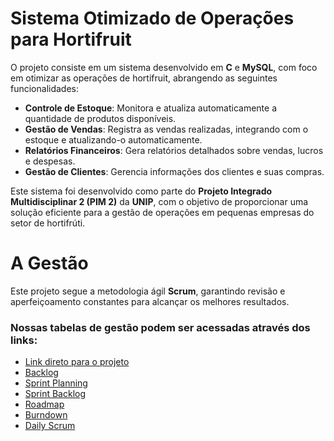 # Sistema Otimizado de Operações para Hortifruit

O projeto consiste em um sistema desenvolvido em **C** e **MySQL**, com foco em otimizar as operações de hortifruit, abrangendo as seguintes funcionalidades:

- **Controle de Estoque**: Monitora e atualiza automaticamente a quantidade de produtos disponíveis.
- **Gestão de Vendas**: Registra as vendas realizadas, integrando com o estoque e atualizando-o automaticamente.
- **Relatórios Financeiros**: Gera relatórios detalhados sobre vendas, lucros e despesas.
- **Gestão de Clientes**: Gerencia informações dos clientes e suas compras.

Este sistema foi desenvolvido como parte do **Projeto Integrado Multidisciplinar 2 (PIM 2)** da **UNIP**, com o objetivo de proporcionar uma solução eficiente para a gestão de operações em pequenas empresas do setor de hortifrúti.

# A Gestão
Este projeto segue a metodologia ágil **Scrum**, garantindo revisão e aperfeiçoamento constantes para alcançar os melhores resultados.

### Nossas tabelas de gestão podem ser acessadas através dos links:
- [Link direto para o projeto](https://github.com/users/jotaCorsino/projects/1/views/19)
- [Backlog](https://tinyurl.com/ywsjcr3d)
- [Sprint Planning](https://tinyurl.com/udm8zx9m)
- [Sprint Backlog](https://github.com/users/jotaCorsino/projects/1/views/2)
- [Roadmap](https://tinyurl.com/mv27jjdc)
- [Burndown](https://tinyurl.com/4j7u2dfp)
- [Daily Scrum](https://tinyurl.com/nhhu47w3)
